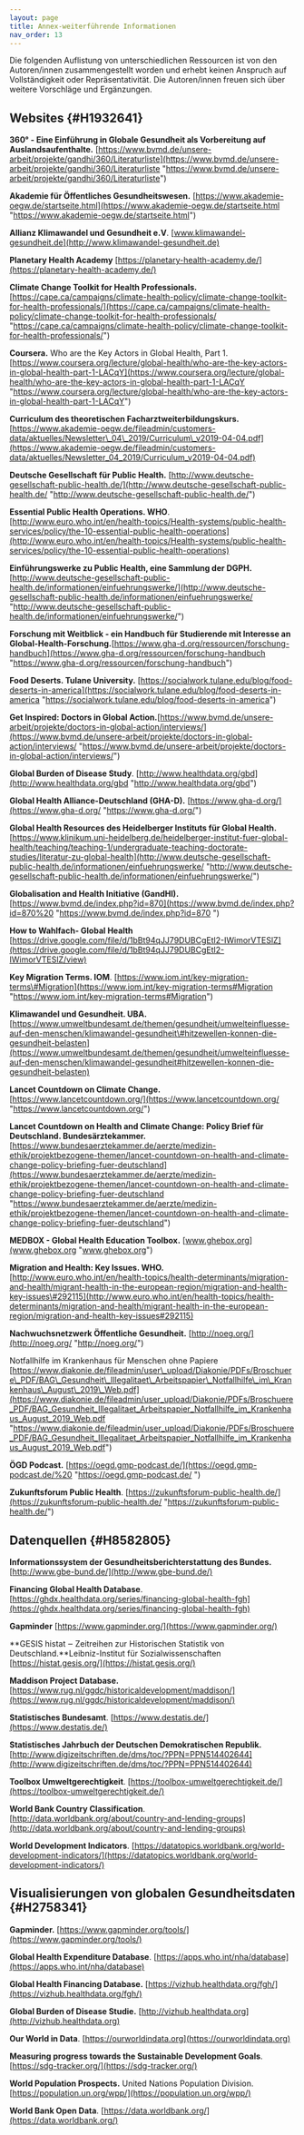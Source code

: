 ```yaml
---
layout: page
title: Annex-weiterführende Informationen
nav_order: 13
---
```


Die folgenden Auflistung von unterschiedlichen Ressourcen ist von den
Autoren/innen zusammengestellt worden und erhebt keinen Anspruch auf
Vollständigkeit oder Repräsentativität. Die Autoren/innen freuen sich
über weitere Vorschläge und Ergänzungen.

Websites {#H1932641}
--------

**360° - Eine Einführung in Globale Gesundheit als Vorbereitung auf
Auslandsaufenthalte.**
[https://www.bvmd.de/unsere-arbeit/projekte/gandhi/360/Literaturliste](https://www.bvmd.de/unsere-arbeit/projekte/gandhi/360/Literaturliste "https://www.bvmd.de/unsere-arbeit/projekte/gandhi/360/Literaturliste")

**Akademie für Öffentliches Gesundheitswesen.**
[https://www.akademie-oegw.de/startseite.html](https://www.akademie-oegw.de/startseite.html "https://www.akademie-oegw.de/startseite.html")

**Allianz Klimawandel und Gesundheit e.V**.
[www.klimawandel-gesundheit.de](http://www.klimawandel-gesundheit.de)

**Planetary Health Academy**
[https://planetary-health-academy.de/](https://planetary-health-academy.de/)

**Climate Change Toolkit for Health Professionals.**
[https://cape.ca/campaigns/climate-health-policy/climate-change-toolkit-for-health-professionals/](https://cape.ca/campaigns/climate-health-policy/climate-change-toolkit-for-health-professionals/ "https://cape.ca/campaigns/climate-health-policy/climate-change-toolkit-for-health-professionals/")

**Coursera.** Who are the Key Actors in Global Health, Part 1.
[https://www.coursera.org/lecture/global-health/who-are-the-key-actors-in-global-health-part-1-LACqY](https://www.coursera.org/lecture/global-health/who-are-the-key-actors-in-global-health-part-1-LACqY "https://www.coursera.org/lecture/global-health/who-are-the-key-actors-in-global-health-part-1-LACqY")

**Curriculum des theoretischen
Facharztweiterbildungskurs.**[https://www.akademie-oegw.de/fileadmin/customers-data/aktuelles/Newsletter\_04\_2019/Curriculum\_v2019-04-04.pdf](https://www.akademie-oegw.de/fileadmin/customers-data/aktuelles/Newsletter_04_2019/Curriculum_v2019-04-04.pdf)

**Deutsche Gesellschaft für Public Health.**
[http://www.deutsche-gesellschaft-public-health.de/](http://www.deutsche-gesellschaft-public-health.de/ "http://www.deutsche-gesellschaft-public-health.de/")

**Essential Public Health Operations. WHO**.
[http://www.euro.who.int/en/health-topics/Health-systems/public-health-services/policy/the-10-essential-public-health-operations](http://www.euro.who.int/en/health-topics/Health-systems/public-health-services/policy/the-10-essential-public-health-operations)

**Einführungswerke zu Public Health, eine Sammlung der DGPH.**
[http://www.deutsche-gesellschaft-public-health.de/informationen/einfuehrungswerke/](http://www.deutsche-gesellschaft-public-health.de/informationen/einfuehrungswerke/ "http://www.deutsche-gesellschaft-public-health.de/informationen/einfuehrungswerke/")

**Forschung mit Weitblick - ein Handbuch für Studierende mit Interesse
an
Global-Health-Forschung.**[https://www.gha-d.org/ressourcen/forschung-handbuch](https://www.gha-d.org/ressourcen/forschung-handbuch "https://www.gha-d.org/ressourcen/forschung-handbuch")

**Food Deserts. Tulane University.**
[https://socialwork.tulane.edu/blog/food-deserts-in-america](https://socialwork.tulane.edu/blog/food-deserts-in-america "https://socialwork.tulane.edu/blog/food-deserts-in-america")

**Get Inspired: Doctors in Global
Action.**[https://www.bvmd.de/unsere-arbeit/projekte/doctors-in-global-action/interviews/](https://www.bvmd.de/unsere-arbeit/projekte/doctors-in-global-action/interviews/ "https://www.bvmd.de/unsere-arbeit/projekte/doctors-in-global-action/interviews/")

**Global Burden of Disease Study**.
[http://www.healthdata.org/gbd](http://www.healthdata.org/gbd "http://www.healthdata.org/gbd")

**Global Health Alliance-Deutschland (GHA-D).**
[https://www.gha-d.org/](https://www.gha-d.org/ "https://www.gha-d.org/")

**Global Health Resources des Heidelberger Instituts für Global
Health.**
[https://www.klinikum.uni-heidelberg.de/heidelberger-institut-fuer-global-health/teaching/teaching-1/undergraduate-teaching-doctorate-studies/literatur-zu-global-health](http://www.deutsche-gesellschaft-public-health.de/informationen/einfuehrungswerke/ "http://www.deutsche-gesellschaft-public-health.de/informationen/einfuehrungswerke/")

**Globalisation and Health Initiative (GandHI).**
[https://www.bvmd.de/index.php?id=870](https://www.bvmd.de/index.php?id=870%20 "https://www.bvmd.de/index.php?id=870 ")

**How to Wahlfach- Global Health**
[https://drive.google.com/file/d/1bBt94qJJ79DUBCgEtl2-IWimorVTESlZ](https://drive.google.com/file/d/1bBt94qJJ79DUBCgEtl2-IWimorVTESlZ/view)

**Key Migration Terms. IOM**.
[https://www.iom.int/key-migration-terms\#Migration](https://www.iom.int/key-migration-terms#Migration "https://www.iom.int/key-migration-terms#Migration")

**Klimawandel und Gesundheit.
UBA.**[https://www.umweltbundesamt.de/themen/gesundheit/umwelteinfluesse-auf-den-menschen/klimawandel-gesundheit\#hitzewellen-konnen-die-gesundheit-belasten](https://www.umweltbundesamt.de/themen/gesundheit/umwelteinfluesse-auf-den-menschen/klimawandel-gesundheit#hitzewellen-konnen-die-gesundheit-belasten)

**Lancet Countdown on Climate Change.**
[https://www.lancetcountdown.org/](https://www.lancetcountdown.org/ "https://www.lancetcountdown.org/")

**Lancet Countdown on Health and Climate Change: Policy Brief für
Deutschland. Bundesärztekammer.**
[https://www.bundesaerztekammer.de/aerzte/medizin-ethik/projektbezogene-themen/lancet-countdown-on-health-and-climate-change-policy-briefing-fuer-deutschland](https://www.bundesaerztekammer.de/aerzte/medizin-ethik/projektbezogene-themen/lancet-countdown-on-health-and-climate-change-policy-briefing-fuer-deutschland "https://www.bundesaerztekammer.de/aerzte/medizin-ethik/projektbezogene-themen/lancet-countdown-on-health-and-climate-change-policy-briefing-fuer-deutschland")

**MEDBOX - Global Health Education Toolbox.**
[www.ghebox.org](www.ghebox.org "www.ghebox.org")

**Migration and Health: Key Issues. WHO.**
[http://www.euro.who.int/en/health-topics/health-determinants/migration-and-health/migrant-health-in-the-european-region/migration-and-health-key-issues\#292115](http://www.euro.who.int/en/health-topics/health-determinants/migration-and-health/migrant-health-in-the-european-region/migration-and-health-key-issues#292115)

**Nachwuchsnetzwerk Öffentliche Gesundheit.**
[http://noeg.org/](http://noeg.org/ "http://noeg.org/")

Notfallhilfe im Krankenhaus für Menschen ohne Papiere
[https://www.diakonie.de/fileadmin/user\_upload/Diakonie/PDFs/Broschuere\_PDF/BAG\_Gesundheit\_Illegalitaet\_Arbeitspapier\_Notfallhilfe\_im\_Krankenhaus\_August\_2019\_Web.pdf](https://www.diakonie.de/fileadmin/user_upload/Diakonie/PDFs/Broschuere_PDF/BAG_Gesundheit_Illegalitaet_Arbeitspapier_Notfallhilfe_im_Krankenhaus_August_2019_Web.pdf "https://www.diakonie.de/fileadmin/user_upload/Diakonie/PDFs/Broschuere_PDF/BAG_Gesundheit_Illegalitaet_Arbeitspapier_Notfallhilfe_im_Krankenhaus_August_2019_Web.pdf")

**ÖGD Podcast.**
[https://oegd.gmp-podcast.de/](https://oegd.gmp-podcast.de/%20 "https://oegd.gmp-podcast.de/ ")

**Zukunftsforum Public Health**.
[https://zukunftsforum-public-health.de/](https://zukunftsforum-public-health.de/ "https://zukunftsforum-public-health.de/")

**Datenquellen** {#H8582805}
----------------

**Informationssystem der Gesundheitsberichterstattung des Bundes.**
[http://www.gbe-bund.de/](http://www.gbe-bund.de/)

**Financing Global Health Database**.
[https://ghdx.healthdata.org/series/financing-global-health-fgh](https://ghdx.healthdata.org/series/financing-global-health-fgh)

**Gapminder** [https://www.gapminder.org/](https://www.gapminder.org/)

**GESIS histat ‒ Zeitreihen zur Historischen Statistik von
Deutschland.**Leibniz-Institut für Sozialwissenschaften
[https://histat.gesis.org/](https://histat.gesis.org/)

**Maddison Project Database.**
[https://www.rug.nl/ggdc/historicaldevelopment/maddison/](https://www.rug.nl/ggdc/historicaldevelopment/maddison/)

**Statistisches Bundesamt**.
[https://www.destatis.de/](https://www.destatis.de/)

**Statistisches Jahrbuch der Deutschen Demokratischen Republik.**
[http://www.digizeitschriften.de/dms/toc/?PPN=PPN514402644](http://www.digizeitschriften.de/dms/toc/?PPN=PPN514402644)

**Toolbox Umweltgerechtigkeit**.
[https://toolbox-umweltgerechtigkeit.de/](https://toolbox-umweltgerechtigkeit.de/)

**World Bank Country Classification**.
[http://data.worldbank.org/about/country-and-lending-groups](http://data.worldbank.org/about/country-and-lending-groups)

**World Development Indicators**.
[https://datatopics.worldbank.org/world-development-indicators/](https://datatopics.worldbank.org/world-development-indicators/)

**Visualisierungen von globalen Gesundheitsdaten** {#H2758341}
--------------------------------------------------

**Gapminder.**
[https://www.gapminder.org/tools/](https://www.gapminder.org/tools/)

**Global Health Expenditure Database**.
[https://apps.who.int/nha/database](https://apps.who.int/nha/database)

**Global Health Financing Database.**
[https://vizhub.healthdata.org/fgh/](https://vizhub.healthdata.org/fgh/)

**Global Burden of Disease Studie.**
[http://vizhub.healthdata.org](http://vizhub.healthdata.org)

**Our World in Data**.
[https://ourworldindata.org](https://ourworldindata.org)

**Measuring progress towards the Sustainable Development Goals**.
[https://sdg-tracker.org/](https://sdg-tracker.org/)

**World Population Prospects.** United Nations Population Division.
[https://population.un.org/wpp/](https://population.un.org/wpp/)

**World Bank Open Data**.
[https://data.worldbank.org/](https://data.worldbank.org/)
